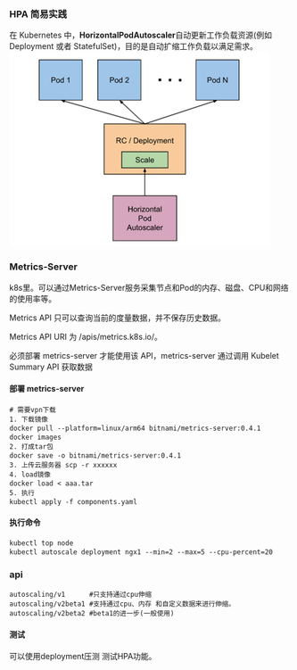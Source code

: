 ### HPA 简易实践
在 Kubernetes 中，**HorizontalPodAutoscaler**自动更新工作负载资源(例如 Deployment 或者 StatefulSet)，目的是自动扩缩工作负载以满足需求。
![](https://github.com/googs1025/k8s-client-go-api-demo/blob/main/HPA/img.png?raw=true)

### Metrics-Server
k8s里。可以通过Metrics-Server服务采集节点和Pod的内存、磁盘、CPU和网络的使用率等。

Metrics API 只可以查询当前的度量数据，并不保存历史数据。

Metrics API URI 为 /apis/metrics.k8s.io/。


必须部署 metrics-server 才能使用该 API，metrics-server 通过调用 Kubelet Summary API 获取数据
#### 部署 metrics-server
```bigquery
# 需要vpn下载
1. 下载镜像
docker pull --platform=linux/arm64 bitnami/metrics-server:0.4.1
docker images
2. 打成tar包
docker save -o bitnami/metrics-server:0.4.1
3. 上传云服务器 scp -r xxxxxx
4. load镜像
docker load < aaa.tar
5. 执行
kubectl apply -f components.yaml
```

#### 执行命令
```bigquery
kubectl top node
kubectl autoscale deployment ngx1 --min=2 --max=5 --cpu-percent=20
```

### api
```bigquery
autoscaling/v1      #只支持通过cpu伸缩
autoscaling/v2beta1 #支持通过cpu、内存 和自定义数据来进行伸缩。
autoscaling/v2beta2 #beta1的进一步(一般使用)
```


#### 测试
可以使用deployment压测 测试HPA功能。
